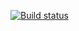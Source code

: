 [![Build status](https://ci.appveyor.com/api/projects/status/iem5aab4tarm1spr?svg=true)](https://ci.appveyor.com/project/Lukinsg/patternstask2)


